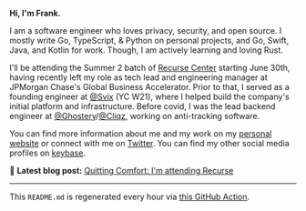 **Hi, I'm Frank.**

I am a software engineer who loves privacy, security, and open source. I mostly write Go, TypeScript, & Python on personal projects, and Go, Swift, Java, and Kotlin for work. Though, I am actively learning and loving Rust.

I'll be attending the Summer 2 batch of [Recurse Center](https://github.com/recursecenter) starting June 30th, having recently left my role as tech lead and engineering manager at JPMorgan Chase's Global Business Accelerator. Prior to that, I served as a founding engineer at [@Svix](https://github.com/svix) (YC W21), where I helped build the company's initial platform and infrastructure. Before covid, I was the lead backend engineer at [@Ghostery](https://github.com/ghostery)/[@Cliqz](https://github.com/cliqz), working on anti-tracking software.

You can find more information about me and my work on my [personal website](https://frankchiarulli.com) or connect with me on [Twitter](https://twitter.com/_fcjr). You can find my other social media profiles on [keybase](https://keybase.io/fcjr).

📝 **Latest blog post:** [Quitting Comfort: I'm attending Recurse](https://frankchiarulli.com/blog/attending-recurse/)



---

This `README.md` is regenerated every hour via [this GitHub Action](https://github.com/fcjr/fcjr/blob/main/.github/workflows/ci.yml).
